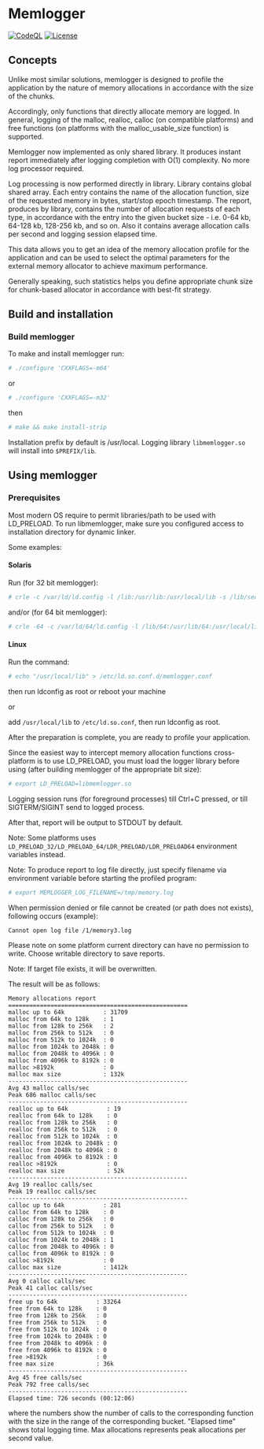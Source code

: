 # Memlogger
[![CodeQL](https://github.com/yvoinov/memlogger/actions/workflows/codeql-analysis.yml/badge.svg)](https://github.com/yvoinov/memlogger/actions/workflows/codeql-analysis.yml) [![License](https://img.shields.io/badge/License-BSD%203--Clause-blue.svg)](https://github.com/yvoinov/memlogger/blob/main/LICENSE)
## Concepts

Unlike most similar solutions, memlogger is designed to profile the application by the nature of memory allocations in accordance with the size of the chunks.

Accordingly, only functions that directly allocate memory are logged. In general, logging of the malloc, realloc, calloc (on compatible platforms) and free functions (on platforms with the malloc_usable_size function) is supported.

Memlogger now implemented as only shared library. It produces instant report immediately after logging completion with O(1) complexity. No more log processor required.

Log processing is now performed directly in library. Library contains global shared array. Each entry contains the name of the allocation function, size of the requested memory in bytes, start/stop epoch timestamp. The report, produces by library, contains the number of allocation requests of each type, in accordance with the entry into the given bucket size - i.e. 0-64 kb, 64-128 kb, 128-256  kb, and so on. Also it contains average allocation calls per second and logging session elapsed time.

This data allows you to get an idea of the memory allocation profile for the application and can be used to select the optimal parameters for the external memory allocator to achieve maximum performance.

Generally speaking, such statistics helps you define appropriate chunk size for chunk-based allocator in accordance with best-fit strategy.

## Build and installation

### Build memlogger

To make and install memlogger run:
```sh
# ./configure 'CXXFLAGS=-m64'
```
or
```sh
# ./configure 'CXXFLAGS=-m32'
```
then
```sh
# make && make install-strip
```

Installation prefix by default is /usr/local. Logging library `libmemlogger.so` will install into `$PREFIX/lib`.

## Using memlogger

### Prerequisites

Most modern OS require to permit libraries/path to be used with LD_PRELOAD. To run libmemlogger, make sure you configured access to installation directory for dynamic linker.

Some examples:

#### Solaris

Run (for 32 bit memlogger):

```sh
# crle -c /var/ld/ld.config -l /lib:/usr/lib:/usr/local/lib -s /lib/secure:/usr/lib/secure:/usr/lib:/usr/local/lib
```

and/or (for 64 bit memlogger):

```sh
# crle -64 -c /var/ld/64/ld.config -l /lib/64:/usr/lib/64:/usr/local/lib -s /lib/secure/64:/usr/lib/secure/64:/usr/local/lib
```

#### Linux

Run the command:

```sh
# echo "/usr/local/lib" > /etc/ld.so.conf.d/memlogger.conf
```
then run ldconfig as root or reboot your machine

or

add `/usr/local/lib` to `/etc/ld.so.conf`, then run ldconfig as root.

After the preparation is complete, you are ready to profile your application.

Since  the  easiest  way to intercept memory allocation functions cross-platform is to use LD_PRELOAD, you must load the logger library before using (after building memlogger of the appropriate bit size):

```sh
# export LD_PRELOAD=libmemlogger.so
```

Logging  session  runs  (for  foreground processes) till Ctrl+C pressed, or till SIGTERM/SIGINT send to logged process.

After that, report will be output to STDOUT by default.

Note: Some platforms uses `LD_PRELOAD_32/LD_PRELOAD_64/LDR_PRELOAD/LDR_PRELOAD64` environment variables instead.

Note:  To  produce  report  to  log  file  directly,  just  specify filename via environment variable before starting the profiled program:

```sh
# export MEMLOGGER_LOG_FILENAME=/tmp/memory.log
```

When  permission  denied  or  file  cannot be created (or path does not exists),
following occurs (example):

```sh
Cannot open log file /1/memory3.log
```

Please note on some platform current directory can have no permission to write. Choose writable directory to save reports.

Note: If target file exists, it will be overwritten.

The result will be as follows:

```
Memory allocations report
===================================================
malloc up to 64k           : 31709
malloc from 64k to 128k    : 1
malloc from 128k to 256k   : 2
malloc from 256k to 512k   : 0
malloc from 512k to 1024k  : 0
malloc from 1024k to 2048k : 0
malloc from 2048k to 4096k : 0
malloc from 4096k to 8192k : 0
malloc >8192k              : 0
malloc max size            : 132k
---------------------------------------------------
Avg 43 malloc calls/sec
Peak 686 malloc calls/sec
---------------------------------------------------
realloc up to 64k           : 19
realloc from 64k to 128k    : 0
realloc from 128k to 256k   : 0
realloc from 256k to 512k   : 0
realloc from 512k to 1024k  : 0
realloc from 1024k to 2048k : 0
realloc from 2048k to 4096k : 0
realloc from 4096k to 8192k : 0
realloc >8192k              : 0
realloc max size            : 52k
---------------------------------------------------
Avg 19 realloc calls/sec
Peak 19 realloc calls/sec
---------------------------------------------------
calloc up to 64k           : 281
calloc from 64k to 128k    : 0
calloc from 128k to 256k   : 0
calloc from 256k to 512k   : 0
calloc from 512k to 1024k  : 0
calloc from 1024k to 2048k : 1
calloc from 2048k to 4096k : 0
calloc from 4096k to 8192k : 0
calloc >8192k              : 0
calloc max size            : 1412k
---------------------------------------------------
Avg 0 calloc calls/sec
Peak 41 calloc calls/sec
---------------------------------------------------
free up to 64k           : 33264
free from 64k to 128k    : 0
free from 128k to 256k   : 0
free from 256k to 512k   : 0
free from 512k to 1024k  : 0
free from 1024k to 2048k : 0
free from 2048k to 4096k : 0
free from 4096k to 8192k : 0
free >8192k              : 0
free max size            : 36k
---------------------------------------------------
Avg 45 free calls/sec
Peak 792 free calls/sec
---------------------------------------------------
Elapsed time: 726 seconds (00:12:06)
```

where the numbers show the number of calls to the corresponding function with the size in the range of the corresponding bucket. "Elapsed time" shows total logging time. Max allocations represents peak allocations per second value.
